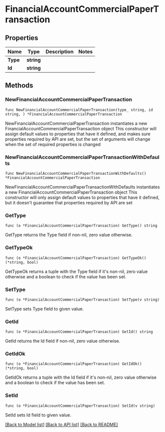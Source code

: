 # FinancialAccountCommercialPaperTransaction

## Properties

Name | Type | Description | Notes
------------ | ------------- | ------------- | -------------
**Type** | **string** |  | 
**Id** | **string** |  | 

## Methods

### NewFinancialAccountCommercialPaperTransaction

`func NewFinancialAccountCommercialPaperTransaction(type_ string, id string, ) *FinancialAccountCommercialPaperTransaction`

NewFinancialAccountCommercialPaperTransaction instantiates a new FinancialAccountCommercialPaperTransaction object
This constructor will assign default values to properties that have it defined,
and makes sure properties required by API are set, but the set of arguments
will change when the set of required properties is changed

### NewFinancialAccountCommercialPaperTransactionWithDefaults

`func NewFinancialAccountCommercialPaperTransactionWithDefaults() *FinancialAccountCommercialPaperTransaction`

NewFinancialAccountCommercialPaperTransactionWithDefaults instantiates a new FinancialAccountCommercialPaperTransaction object
This constructor will only assign default values to properties that have it defined,
but it doesn't guarantee that properties required by API are set

### GetType

`func (o *FinancialAccountCommercialPaperTransaction) GetType() string`

GetType returns the Type field if non-nil, zero value otherwise.

### GetTypeOk

`func (o *FinancialAccountCommercialPaperTransaction) GetTypeOk() (*string, bool)`

GetTypeOk returns a tuple with the Type field if it's non-nil, zero value otherwise
and a boolean to check if the value has been set.

### SetType

`func (o *FinancialAccountCommercialPaperTransaction) SetType(v string)`

SetType sets Type field to given value.


### GetId

`func (o *FinancialAccountCommercialPaperTransaction) GetId() string`

GetId returns the Id field if non-nil, zero value otherwise.

### GetIdOk

`func (o *FinancialAccountCommercialPaperTransaction) GetIdOk() (*string, bool)`

GetIdOk returns a tuple with the Id field if it's non-nil, zero value otherwise
and a boolean to check if the value has been set.

### SetId

`func (o *FinancialAccountCommercialPaperTransaction) SetId(v string)`

SetId sets Id field to given value.



[[Back to Model list]](../README.md#documentation-for-models) [[Back to API list]](../README.md#documentation-for-api-endpoints) [[Back to README]](../README.md)


